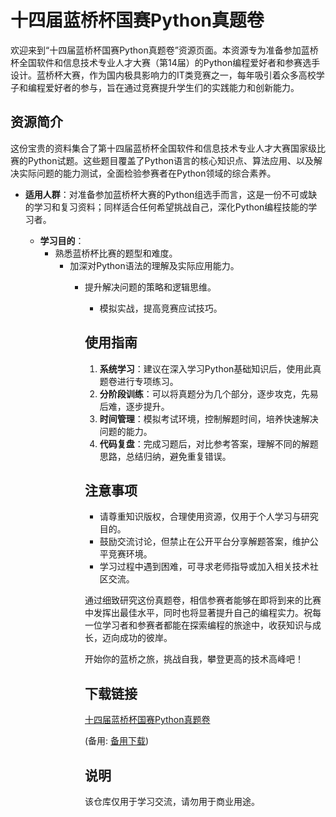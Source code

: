 # 十四届蓝桥杯国赛Python真题卷

欢迎来到“十四届蓝桥杯国赛Python真题卷”资源页面。本资源专为准备参加蓝桥杯全国软件和信息技术专业人才大赛（第14届）的Python编程爱好者和参赛选手设计。蓝桥杯大赛，作为国内极具影响力的IT类竞赛之一，每年吸引着众多高校学子和编程爱好者的参与，旨在通过竞赛提升学生们的实践能力和创新能力。

## 资源简介

这份宝贵的资料集合了第十四届蓝桥杯全国软件和信息技术专业人才大赛国家级比赛的Python试题。这些题目覆盖了Python语言的核心知识点、算法应用、以及解决实际问题的能力测试，全面检验参赛者在Python领域的综合素养。

- **适用人群**：对准备参加蓝桥杯大赛的Python组选手而言，这是一份不可或缺的学习和复习资料；同样适合任何希望挑战自己，深化Python编程技能的学习者。

  - **学习目的**：
    - 熟悉蓝桥杯比赛的题型和难度。
      - 加深对Python语法的理解及实际应用能力。
        - 提升解决问题的策略和逻辑思维。
          - 模拟实战，提高竞赛应试技巧。

          ## 使用指南

          1. **系统学习**：建议在深入学习Python基础知识后，使用此真题卷进行专项练习。
          2. **分阶段训练**：可以将真题分为几个部分，逐步攻克，先易后难，逐步提升。
          3. **时间管理**：模拟考试环境，控制解题时间，培养快速解决问题的能力。
          4. **代码复盘**：完成习题后，对比参考答案，理解不同的解题思路，总结归纳，避免重复错误。

          ## 注意事项

          - 请尊重知识版权，合理使用资源，仅用于个人学习与研究目的。
          - 鼓励交流讨论，但禁止在公开平台分享解题答案，维护公平竞赛环境。
          - 学习过程中遇到困难，可寻求老师指导或加入相关技术社区交流。

          通过细致研究这份真题卷，相信参赛者能够在即将到来的比赛中发挥出最佳水平，同时也将显著提升自己的编程实力。祝每一位学习者和参赛者都能在探索编程的旅途中，收获知识与成长，迈向成功的彼岸。

          开始你的蓝桥之旅，挑战自我，攀登更高的技术高峰吧！

          ## 下载链接
          [十四届蓝桥杯国赛Python真题卷](https://pan.quark.cn/s/430ab3f2f62c) 

          (备用: [备用下载](https://pan.baidu.com/s/115e86qX90R6rXeTcxqM2cQ?pwd=1234))

          ## 说明

          该仓库仅用于学习交流，请勿用于商业用途。
